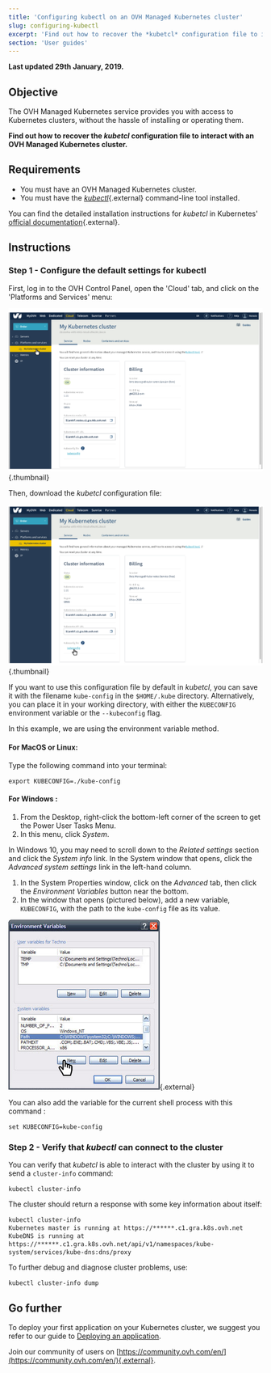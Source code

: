 ```yaml
---
title: 'Configuring kubectl on an OVH Managed Kubernetes cluster'
slug: configuring-kubectl
excerpt: 'Find out how to recover the *kubetcl* configuration file to interact with an OVH Managed Kubernetes cluster.'
section: 'User guides'
---
```


**Last updated 29th January, 2019.**


## Objective

The OVH Managed Kubernetes service provides you with access to Kubernetes clusters, without the hassle of installing or operating them. 

**Find out how to recover the *kubetcl* configuration file to interact with an OVH Managed Kubernetes cluster.**


## Requirements

- You must have an OVH Managed Kubernetes cluster.
- You must have the [*kubectl*](https://kubernetes.io/docs/reference/kubectl/overview/){.external} command-line tool installed.

You can find the detailed installation instructions for *kubetcl* in Kubernetes' [official documentation](https://kubernetes.io/docs/home/){.external}.

## Instructions


### Step 1 - Configure the default settings for kubectl

First, log in to the OVH Control Panel, open the 'Cloud' tab, and click on the 'Platforms and Services' menu:

![Configuring default settings for kubectl](images/kubernetes-quickstart-01.png){.thumbnail}

Then, download the *kubetcl* configuration file:

![Configuring default settings for kubectl](images/kubernetes-quickstart-02.png){.thumbnail}

If you want to use this configuration file by default in *kubetcl*, you can save it with the filename `kube-config` in the `$HOME/.kube` directory. Alternatively, you can place it in your working directory, with either the `KUBECONFIG` environment variable or the `--kubeconfig` flag. 

In this example, we are using the environment variable method.

#### For MacOS or Linux:

Type the following command into your terminal:

```
export KUBECONFIG=./kube-config
```

#### For Windows : 

1. From the Desktop, right-click the bottom-left corner of the screen to get the Power User Tasks Menu.
2. In this menu, click *System*.

In Windows 10, you may need to scroll down to the *Related settings* section and click the *System info* link. In the System window that opens, click the *Advanced system settings* link in the left-hand column.

1. In the System Properties window, click on the *Advanced* tab, then click the *Environment Variables* button near the bottom.
2. In the window that opens (pictured below), add a new variable, `KUBECONFIG`, with the path to the `kube-config` file as its value.


 ![Add environment variables](images/configuring_default_settings_for_kubectl-02.png){.external}


You can also add the variable for the current shell process with this command :

```
set KUBECONFIG=kube-config
```


### Step 2 - Verify that *kubectl* can connect to the cluster


You can verify that *kubetcl* is able to interact with the cluster by using it to send a `cluster-info` command:

```
kubectl cluster-info
```

The cluster should return a response with some key information about itself:

```
kubectl cluster-info
Kubernetes master is running at https://******.c1.gra.k8s.ovh.net
KubeDNS is running at https://******.c1.gra.k8s.ovh.net/api/v1/namespaces/kube-system/services/kube-dns:dns/proxy
```

To further debug and diagnose cluster problems, use: 

```
kubectl cluster-info dump
```

## Go further

To deploy your first application on your Kubernetes cluster, we suggest you refer to our guide to [Deploying an application](../deploying_an_application).

Join our community of users on [https://community.ovh.com/en/](https://community.ovh.com/en/){.external}.